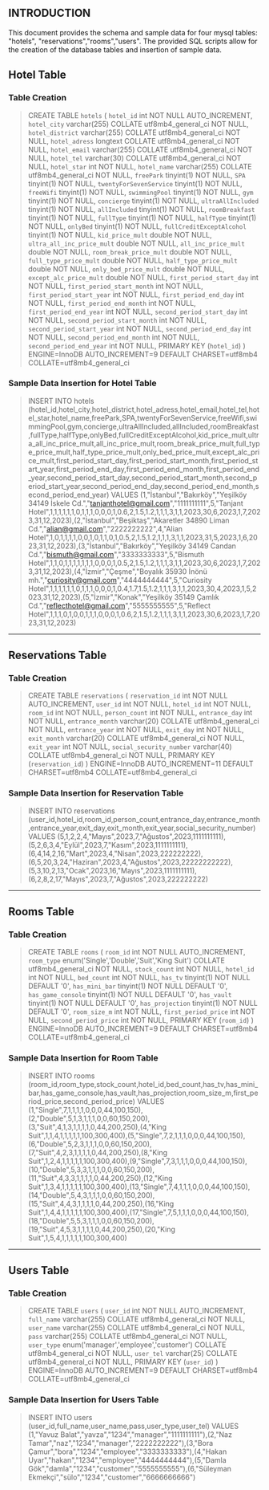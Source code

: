 ## INTRODUCTION
 This document provides the schema and sample data for four mysql tables: "hotels", "reservations","rooms","users".
 The provided SQL scripts allow for the creation of the database tables and insertion of sample data.
 
## Hotel Table
### Table Creation
> CREATE TABLE `hotels` (
`hotel_id` int NOT NULL AUTO_INCREMENT,
`hotel_city` varchar(255) COLLATE utf8mb4_general_ci NOT NULL,
`hotel_district` varchar(255) COLLATE utf8mb4_general_ci NOT NULL,
`hotel_adress` longtext COLLATE utf8mb4_general_ci NOT NULL,
`hotel_email` varchar(255) COLLATE utf8mb4_general_ci NOT NULL,
`hotel_tel` varchar(30) COLLATE utf8mb4_general_ci NOT NULL,
`hotel_star` int NOT NULL,
`hotel_name` varchar(255) COLLATE utf8mb4_general_ci NOT NULL,
`freePark` tinyint(1) NOT NULL,
`SPA` tinyint(1) NOT NULL,
`twentyForSevenService` tinyint(1) NOT NULL,
`freeWifi` tinyint(1) NOT NULL,
`swimmingPool` tinyint(1) NOT NULL,
`gym` tinyint(1) NOT NULL,
`concierge` tinyint(1) NOT NULL,
`ultraAllIncluded` tinyint(1) NOT NULL,
`allIncluded` tinyint(1) NOT NULL,
`roomBreakfast` tinyint(1) NOT NULL,
`fullType` tinyint(1) NOT NULL,
`halfType` tinyint(1) NOT NULL,
`onlyBed` tinyint(1) NOT NULL,
`fullCreditExceptAlcohol` tinyint(1) NOT NULL,
`kid_price_mult` double NOT NULL,
`ultra_all_inc_price_mult` double NOT NULL,
`all_inc_price_mult` double NOT NULL,
`room_break_price_mult` double NOT NULL,
`full_type_price_mult` double NOT NULL,
`half_type_price_mult` double NOT NULL,
`only_bed_price_mult` double NOT NULL,
`except_alc_price_mult` double NOT NULL,
`first_period_start_day` int NOT NULL,
`first_period_start_month` int NOT NULL,
`first_period_start_year` int NOT NULL,
`first_period_end_day` int NOT NULL,
`first_period_end_month` int NOT NULL,
`first_period_end_year` int NOT NULL,
`second_period_start_day` int NOT NULL,
`second_period_start_month` int NOT NULL,
`second_period_start_year` int NOT NULL,
`second_period_end_day` int NOT NULL,
`second_period_end_month` int NOT NULL,
`second_period_end_year` int NOT NULL,
PRIMARY KEY (`hotel_id`)
) ENGINE=InnoDB AUTO_INCREMENT=9 DEFAULT CHARSET=utf8mb4 COLLATE=utf8mb4_general_ci

### Sample Data Insertion for Hotel Table
> INSERT INTO hotels (hotel_id,hotel_city,hotel_district,hotel_adress,hotel_email,hotel_tel,hotel_star,hotel_name,freePark,SPA,twentyForSevenService,freeWifi,swimmingPool,gym,concierge,ultraAllIncluded,allIncluded,roomBreakfast,fullType,halfType,onlyBed,fullCreditExceptAlcohol,kid_price_mult,ultra_all_inc_price_mult,all_inc_price_mult,room_break_price_mult,full_type_price_mult,half_type_price_mult,only_bed_price_mult,except_alc_price_mult,first_period_start_day,first_period_start_month,first_period_start_year,first_period_end_day,first_period_end_month,first_period_end_year,second_period_start_day,second_period_start_month,second_period_start_year,second_period_end_day,second_period_end_month,second_period_end_year) VALUES (1,"İstanbul","Bakırköy","Yeşilköy 34149 İskele Cd.","tanjanthotel@gmail.com","1111111111",5,"Tanjant Hotel",1,1,1,1,1,1,0,1,1,1,0,0,0,1,0.6,2,1.5,1.2,1,1,1,3,1,1,2023,30,6,2023,1,7,2023,31,12,2023),(2,"İstanbul","Beşiktaş","Akaretler 34890 Liman Cd.","alian@gmail.com","2222222222",4,"Alian Hotel",1,0,1,1,1,1,0,0,1,0,1,1,0,1,0.5,2,1.5,1.2,1,1,1,3,1,1,2023,31,5,2023,1,6,2023,31,12,2023),(3,"İstanbul","Bakırköy","Yeşilköy 34149 Candan Cd.","bismuth@gmail.com","3333333333",5,"Bismuth Hotel",1,1,0,1,1,1,1,1,1,1,0,0,0,1,0.5,2,1.5,1.2,1,1,1,3,1,1,2023,30,6,2023,1,7,2023,31,12,2023),(4,"İzmir","Çeşme","Boyalık 35930 İnönü mh.","curiosity@gmail.com","4444444444",5,"Curiosity Hotel",1,1,1,1,1,1,0,1,1,1,0,0,0,1,0.4,1.7,1.5,1.2,1,1,1,3,1,1,2023,30,4,2023,1,5,2023,31,12,2023),(5,"İzmir","Konak","Yeşilköy 35149 Çamlık Cd.","reflecthotel@gmail.com","5555555555",5,"Reflect Hotel",1,1,1,0,1,0,0,1,1,1,0,0,0,1,0.6,2,1.5,1.2,1,1,1,3,1,1,2023,30,6,2023,1,7,2023,31,12,2023)

---

## Reservations Table
### Table Creation
> CREATE TABLE `reservations` (
`reservation_id` int NOT NULL AUTO_INCREMENT,
`user_id` int NOT NULL,
`hotel_id` int NOT NULL,
`room_id` int NOT NULL,
`person_count` int NOT NULL,
`entrance_day` int NOT NULL,
`entrance_month` varchar(20) COLLATE utf8mb4_general_ci NOT NULL,
`entrance_year` int NOT NULL,
`exit_day` int NOT NULL,
`exit_month` varchar(20) COLLATE utf8mb4_general_ci NOT NULL,
`exit_year` int NOT NULL,
`social_security_number` varchar(40) COLLATE utf8mb4_general_ci NOT NULL,
PRIMARY KEY (`reservation_id`)
) ENGINE=InnoDB AUTO_INCREMENT=11 DEFAULT CHARSET=utf8mb4 COLLATE=utf8mb4_general_ci

### Sample Data Insertion for Reservation Table
> INSERT INTO reservations (user_id,hotel_id,room_id,person_count,entrance_day,entrance_month,entrance_year,exit_day,exit_month,exit_year,social_security_number) VALUES (5,1,2,2,4,"Mayıs",2023,7,"Ağustos",2023,1111111111),(5,2,6,3,4,"Eylül",2023,7,"Kasım",2023,1111111111),(6,4,14,2,16,"Mart",2023,4,"Nisan",2023,222222222),(6,5,20,3,24,"Haziran",2023,4,"Ağustos",2023,22222222222),(5,3,10,2,13,"Ocak",2023,16,"Mayıs",2023,1111111111),(6,2,8,2,17,"Mayıs",2023,7,"Ağustos",2023,222222222)

---

## Rooms Table
### Table Creation
> CREATE TABLE `rooms` (
`room_id` int NOT NULL AUTO_INCREMENT,
`room_type` enum('Single','Double','Suit','King Suit') COLLATE utf8mb4_general_ci NOT NULL,
`stock_count` int NOT NULL,
`hotel_id` int NOT NULL,
`bed_count` int NOT NULL,
`has_tv` tinyint(1) NOT NULL DEFAULT '0',
`has_mini_bar` tinyint(1) NOT NULL DEFAULT '0',
`has_game_console` tinyint(1) NOT NULL DEFAULT '0',
`has_vault` tinyint(1) NOT NULL DEFAULT '0',
`has_projection` tinyint(1) NOT NULL DEFAULT '0',
`room_size_m` int NOT NULL,
`first_period_price` int NOT NULL,
`second_period_price` int NOT NULL,
PRIMARY KEY (`room_id`)
) ENGINE=InnoDB AUTO_INCREMENT=9 DEFAULT CHARSET=utf8mb4 COLLATE=utf8mb4_general_ci

### Sample Data Insertion for Room Table
> INSERT INTO rooms (room_id,room_type,stock_count,hotel_id,bed_count,has_tv,has_mini_bar,has_game_console,has_vault,has_projection,room_size_m,first_period_price,second_period_price) VALUES (1,"Single",7,1,1,1,1,0,0,0,44,100,150),(2,"Double",5,1,3,1,1,1,0,0,60,150,200),(3,"Suit",4,1,3,1,1,1,1,0,44,200,250),(4,"King Suit",1,1,4,1,1,1,1,1,100,300,400),(5,"Single",7,2,1,1,1,0,0,0,44,100,150),(6,"Double",5,2,3,1,1,1,0,0,60,150,200),(7,"Suit",4,2,3,1,1,1,1,0,44,200,250),(8,"King Suit",1,2,4,1,1,1,1,1,100,300,400),(9,"Single",7,3,1,1,1,0,0,0,44,100,150),(10,"Double",5,3,3,1,1,1,0,0,60,150,200),(11,"Suit",4,3,3,1,1,1,1,0,44,200,250),(12,"King Suit",1,3,4,1,1,1,1,1,100,300,400),(13,"Single",7,4,1,1,1,0,0,0,44,100,150),(14,"Double",5,4,3,1,1,1,0,0,60,150,200),(15,"Suit",4,4,3,1,1,1,1,0,44,200,250),(16,"King Suit",1,4,4,1,1,1,1,1,100,300,400),(17,"Single",7,5,1,1,1,0,0,0,44,100,150),(18,"Double",5,5,3,1,1,1,0,0,60,150,200),(19,"Suit",4,5,3,1,1,1,1,0,44,200,250),(20,"King Suit",1,5,4,1,1,1,1,1,100,300,400)

---

## Users Table
### Table Creation
> CREATE TABLE `users` (
`user_id` int NOT NULL AUTO_INCREMENT,
`full_name` varchar(255) COLLATE utf8mb4_general_ci NOT NULL,
`user_name` varchar(255) COLLATE utf8mb4_general_ci NOT NULL,
`pass` varchar(255) COLLATE utf8mb4_general_ci NOT NULL,
`user_type` enum('manager','employee','customer') COLLATE utf8mb4_general_ci NOT NULL,
`user_tel` varchar(25) COLLATE utf8mb4_general_ci NOT NULL,
PRIMARY KEY (`user_id`)
) ENGINE=InnoDB AUTO_INCREMENT=9 DEFAULT CHARSET=utf8mb4 COLLATE=utf8mb4_general_ci

### Sample Data Insertion for Users Table
> INSERT INTO users (user_id,full_name,user_name,pass,user_type,user_tel) VALUES (1,"Yavuz Balat","yavza","1234","manager","1111111111"),(2,"Naz Tamar","naz","1234","manager","2222222222"),(3,"Bora Çamur","bora","1234","employee","3333333333"),(4,"Hakan Uyar","hakan","1234","employee","4444444444"),(5,"Damla Gök","damla","1234","customer","5555555555"),(6,"Süleyman Ekmekçi","sülo","1234","customer","6666666666")